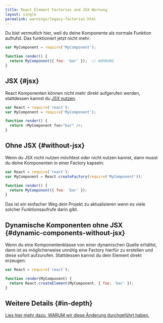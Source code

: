 ```yaml
---
title: React Element Factories and JSX Warnung
layout: single
permalink: warnings/legacy-factories.html
---
```


Du bist vermutlich hier, weil du deine Komponente als normale Funktion aufrufst. Das funktioniert jetzt nicht mehr:

```javascript
var MyComponent = require('MyComponent');

function render() {
  return MyComponent({ foo: 'bar' });  // WARNUNG
}
```

## JSX {#jsx}

React Komponenten können nicht mehr direkt aufgerufen werden, stattdessen kannst du [JSX nutzen](/docs/jsx-in-depth.html).

```javascript
var React = require('react');
var MyComponent = require('MyComponent');

function render() {
  return <MyComponent foo="bar" />;
}
```

## Ohne JSX {#without-jsx}

Wenn du JSX nicht nutzen möchtest oder nicht nutzen kannst, dann musst du deine Komponenten in einer Factory kapseln:

```javascript
var React = require('react');
var MyComponent = React.createFactory(require('MyComponent'));

function render() {
  return MyComponent({ foo: 'bar' });
}
```

Das ist ein einfacher Weg dein Projekt zu aktualisieren wenn es viele solcher Funktionsaufrufe darin gibt.

## Dynamische Komponenten ohne JSX {#dynamic-components-without-jsx}

Wenn du eine Komponentenklasse von einer dynamischen Quelle erhältst, dann ist es möglicherweise unnötig eine Factory hierfür zu erstellen und diese sofort aufzurufen. Stattdessen kannst du dein Element direkt erzeugen:

```javascript
var React = require('react');

function render(MyComponent) {
  return React.createElement(MyComponent, { foo: 'bar' });
}
```

## Weitere Details {#in-depth}

[Lies hier mehr dazu, WARUM wir diese Änderung durchgeführt haben.](https://gist.github.com/sebmarkbage/d7bce729f38730399d28)
